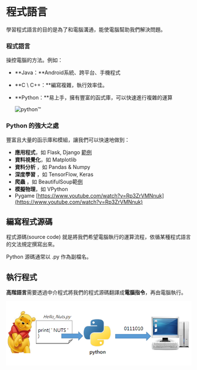 # 程式語言

學習程式語言的目的是為了和電腦溝通，能使電腦幫助我們解決問題。

### 程式語言

操控電腦的方法。例如：

* **Java：**Android系統、跨平台、手機程式
* **C \ C++：**編寫複雜，執行效率佳。
*   **Python：**易上手，擁有豐富的函式庫，可以快速進行複雜的運算

    ![python™](https://www.python.org/static/img/python-logo@2x.png)

### Python 的強大之處

豐富且大量的函示庫和模組，讓我們可以快速地做到：

* **應用程式**，如 Flask, Django [範例](https://repl.it/@hwchang/python-guess-the-number-template)
* **資料視覺化**，如 Matplotlib
* **資料分析** ，如 Pandas & Numpy
* **深度學習** ，如 TensorFlow, Keras
* **爬蟲** ，如 BeautifulSoup範[例](https://www.webscrapingpro.tw/yahoo-movie-web-scraping-using-python/)
* **模擬物理**，如 VPython
* Pygame [https://www.youtube.com/watch?v=Rp3ZrVMNnuk](https://www.youtube.com/watch?v=Rp3ZrVMNnuk)

## 編寫程式源碼

程式源碼(source code) 就是將我們希望電腦執行的運算流程，依循某種程式語言的文法規定撰寫出來。

Python 源碼通常以 .py 作為副檔名。

## **執行程式**

**高階語言**需要透過中介程式將我們的程式源碼翻譯成**電腦指令**，再由電腦執行。

![](<../../.gitbook/assets/image (39).png>)
